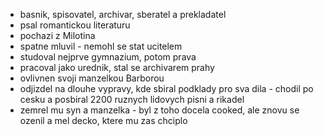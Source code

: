 - basnik, spisovatel, archivar, sberatel a prekladatel
- psal romantickou literaturu
- pochazi z Milotina
- spatne mluvil - nemohl se stat ucitelem
- studoval nejprve gymnazium, potom prava
- pracoval jako urednik, stal se archivarem prahy
- ovlivnen svoji manzelkou Barborou
- odjizdel na dlouhe vypravy, kde sbiral podklady pro sva dila - chodil po cesku a posbiral 2200 ruznych lidovych pisni a rikadel
- zemrel mu syn a manzelka - byl z toho docela cooked, ale znovu se ozenil a mel decko, ktere mu zas chciplo